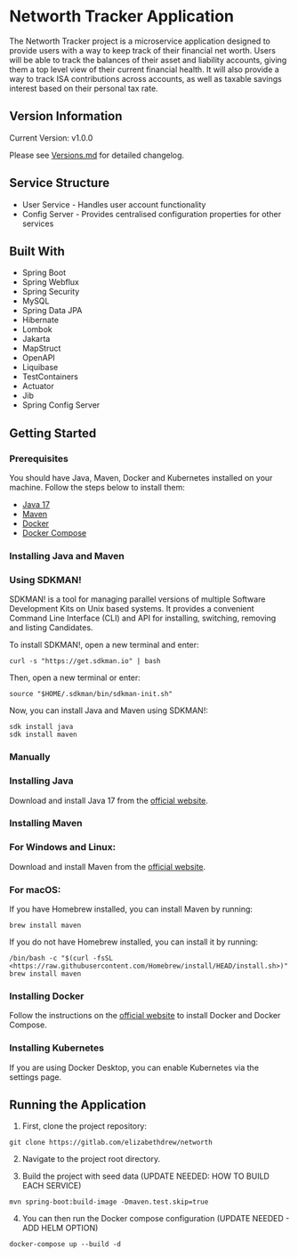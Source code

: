 # Networth Tracker Application

The Networth Tracker project is a microservice application designed to provide users with a way to keep track of their financial net worth. Users will be able to track the balances of their asset and liability accounts, giving them a top level view of their current financial health. It will also provide a way to track ISA contributions across accounts, as well as taxable savings interest based on their personal tax rate.

## Version Information

Current Version: v1.0.0

Please see [Versions.md](/notes/Versions.md) for detailed changelog.

## Service Structure
+ User Service - Handles user account functionality
+ Config Server - Provides centralised configuration properties for other services

## Built With
+ Spring Boot
+ Spring Webflux
+ Spring Security
+ MySQL
+ Spring Data JPA
+ Hibernate
+ Lombok
+ Jakarta
+ MapStruct
+ OpenAPI
+ Liquibase
+ TestContainers
+ Actuator
+ Jib
+ Spring Config Server

## Getting Started
### Prerequisites

You should have Java, Maven, Docker and Kubernetes installed on your machine. Follow the steps below to install them:

- [Java 17](https://www.oracle.com/java/technologies/downloads/)
- [Maven](https://maven.apache.org/download.cgi)
- [Docker](https://www.docker.com/products/docker-desktop)
- [Docker Compose](https://docs.docker.com/compose/install/)

### **Installing Java and Maven**

### Using SDKMAN!

SDKMAN! is a tool for managing parallel versions of multiple Software Development Kits on Unix based systems. It provides a convenient Command Line Interface (CLI) and API for installing, switching, removing and listing Candidates.

To install SDKMAN!, open a new terminal and enter:

```
curl -s "https://get.sdkman.io" | bash
```

Then, open a new terminal or enter:

```
source "$HOME/.sdkman/bin/sdkman-init.sh"
```

Now, you can install Java and Maven using SDKMAN!:

```
sdk install java
sdk install maven
```

### **Manually**
### Installing Java

Download and install Java 17 from the [official website](https://www.oracle.com/java/technologies/downloads/).

### Installing Maven

### For Windows and Linux:

Download and install Maven from the [official website](https://maven.apache.org/download.cgi).

### For macOS:

If you have Homebrew installed, you can install Maven by running:

```
brew install maven

```

If you do not have Homebrew installed, you can install it by running:

```
/bin/bash -c "$(curl -fsSL <https://raw.githubusercontent.com/Homebrew/install/HEAD/install.sh>)"
brew install maven

```

### Installing Docker

Follow the instructions on the [official website](https://docs.docker.com/get-docker/) to install Docker and Docker Compose.

### Installing Kubernetes
If you are using Docker Desktop, you can enable Kubernetes via the settings page.

## Running the Application

1. First, clone the project repository:

```
git clone https://gitlab.com/elizabethdrew/networth
```

2. Navigate to the project root directory.

3. Build the project with seed data (UPDATE NEEDED: HOW TO BUILD EACH SERVICE)

```
mvn spring-boot:build-image -Dmaven.test.skip=true 
```

4. You can then run the Docker compose configuration (UPDATE NEEDED - ADD HELM OPTION)

```
docker-compose up --build -d
```

